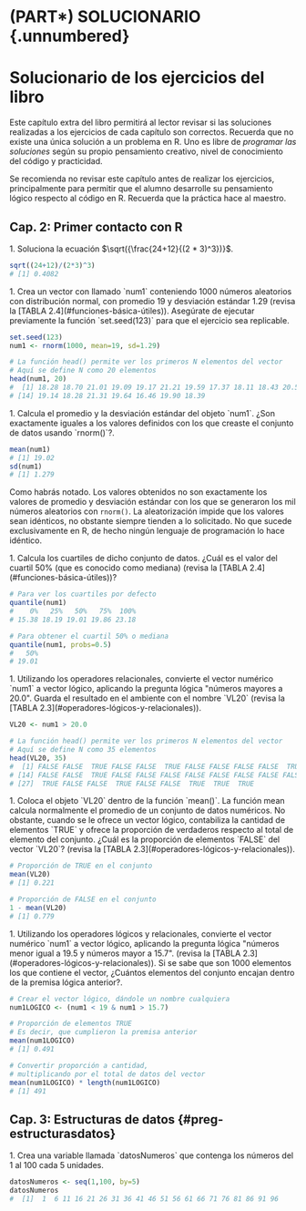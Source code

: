 # (PART\*) SOLUCIONARIO {.unnumbered}

# **Solucionario de los ejercicios del libro**

Este capítulo extra del libro permitirá al lector revisar si las soluciones realizadas a los ejercicios de cada capítulo son correctos. Recuerda que no existe una única solución a un problema en R. Uno es libre de *programar las soluciones* según su propio pensamiento creativo, nivel de conocimiento del código y practicidad. 

Se recomienda no revisar este capítulo antes de realizar los ejercicios, principalmente para permitir que el alumno desarrolle su pensamiento lógico respecto al código en R. Recuerda que la práctica hace al maestro.


## Cap. 2: Primer contacto con R
<div class="question">
  1. Soluciona la ecuación $\sqrt({\frac{24+12}{(2 * 3)^3})}$.
</div>


```r
sqrt((24+12)/(2*3)^3)
# [1] 0.4082
```


<div class="question">
  1. Crea un vector con llamado `num1` conteniendo 1000 números aleatorios con distribución normal, con promedio 19 y desviación estándar 1.29 (revisa la [TABLA 2.4](#funciones-básica-útiles)).
  Asegúrate de ejecutar previamente la función `set.seed(123)` para que el ejercicio sea replicable.
</div>


```r
set.seed(123)
num1 <- rnorm(1000, mean=19, sd=1.29)

# La función head() permite ver los primeros N elementos del vector
# Aquí se define N como 20 elementos
head(num1, 20)
#  [1] 18.28 18.70 21.01 19.09 19.17 21.21 19.59 17.37 18.11 18.43 20.58 19.46 19.52
# [14] 19.14 18.28 21.31 19.64 16.46 19.90 18.39
```


<div class="question">
  1. Calcula el promedio y la desviación estándar del objeto `num1`. ¿Son exactamente iguales a los valores definidos con los que creaste el conjunto de datos usando `rnorm()`?.
</div>


```r
mean(num1)
# [1] 19.02
sd(num1)
# [1] 1.279
```

Como habrás notado. Los valores obtenidos no son exactamente los valores de promedio y desviación estándar con los que se generaron los mil números aleatorios con `rnorm()`. La aleatorización impide que los valores sean idénticos, no obstante siempre tienden a lo solicitado. No que sucede exclusivamente en R, de hecho ningún lenguaje de programación lo hace idéntico.

<div class="question">
  1. Calcula los cuartiles de dicho conjunto de datos. ¿Cuál es el valor del cuartil 50% (que es conocido como mediana) (revisa la [TABLA 2.4](#funciones-básica-útiles))?
</div>


```r
# Para ver los cuartiles por defecto
quantile(num1)
#    0%   25%   50%   75%  100% 
# 15.38 18.19 19.01 19.86 23.18

# Para obtener el cuartil 50% o mediana
quantile(num1, probs=0.5)
#   50% 
# 19.01
```

<div class="question">
  1. Utilizando los operadores relacionales, convierte el vector numérico `num1` a vector lógico, aplicando la pregunta lógica "números mayores a 20.0". Guarda el resultado en el ambiente con el nombre `VL20` (revisa la [TABLA 2.3](#operadores-lógicos-y-relacionales)).
</div>


```r
VL20 <- num1 > 20.0

# La función head() permite ver los primeros N elementos del vector
# Aquí se define N como 35 elementos
head(VL20, 35)
#  [1] FALSE FALSE  TRUE FALSE FALSE  TRUE FALSE FALSE FALSE FALSE  TRUE FALSE FALSE
# [14] FALSE FALSE  TRUE FALSE FALSE FALSE FALSE FALSE FALSE FALSE FALSE FALSE FALSE
# [27]  TRUE FALSE FALSE  TRUE FALSE FALSE  TRUE  TRUE  TRUE
```

<div class="question">
  1. Coloca el objeto `VL20` dentro de la función `mean()`. La función mean calcula normalmente el promedio de un conjunto de datos numéricos. No obstante, cuando se le ofrece un vector lógico, contabiliza la cantidad de elementos `TRUE` y ofrece la proporción de verdaderos respecto al total de elemento del conjunto. ¿Cuál es la proporción de elementos `FALSE` del vector `VL20`? (revisa la [TABLA 2.3](#operadores-lógicos-y-relacionales)).
</div>


```r
# Proporción de TRUE en el conjunto
mean(VL20)
# [1] 0.221

# Proporción de FALSE en el conjunto
1 - mean(VL20)
# [1] 0.779
```


<div class="question">
  1. Utilizando los operadores lógicos y relacionales, convierte el vector numérico `num1` a vector lógico, aplicando la pregunta lógica "números menor igual a 19.5 y números mayor a 15.7". (revisa la [TABLA 2.3](#operadores-lógicos-y-relacionales)). Si se sabe que son 1000 elementos los que contiene el vector, ¿Cuántos elementos del conjunto encajan dentro de la premisa lógica anterior?.
</div>


```r
# Crear el vector lógico, dándole un nombre cualquiera
num1LOGICO <- (num1 < 19 & num1 > 15.7)

# Proporción de elementos TRUE
# Es decir, que cumplieron la premisa anterior
mean(num1LOGICO)
# [1] 0.491

# Convertir proporción a cantidad,
# multiplicando por el total de datos del vector
mean(num1LOGICO) * length(num1LOGICO)
# [1] 491
```


## Cap. 3: Estructuras de datos {#preg-estructurasdatos}

<div class="question">
  1. Crea una variable llamada `datosNumeros` que contenga los números del 1 al 100 cada 5 unidades.
</div>


```r
datosNumeros <- seq(1,100, by=5)
datosNumeros
#  [1]  1  6 11 16 21 26 31 36 41 46 51 56 61 66 71 76 81 86 91 96
```

